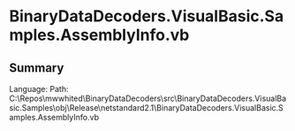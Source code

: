 ﻿# BinaryDataDecoders.VisualBasic.Samples.AssemblyInfo.vb

## Summary

Language: 
Path: C:\Repos\mwwhited\BinaryDataDecoders\src\BinaryDataDecoders.VisualBasic.Samples\obj\Release\netstandard2.1\BinaryDataDecoders.VisualBasic.Samples.AssemblyInfo.vb

